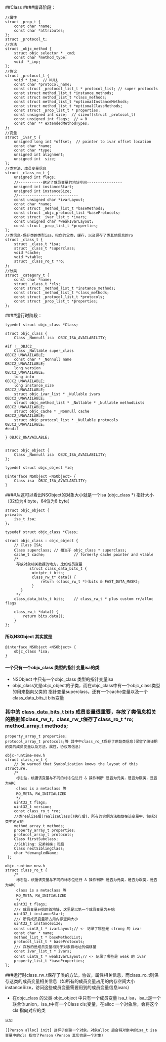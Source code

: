##Class
####编译阶段：

```
//属性
struct _prop_t {
	const char *name;
	const char *attributes;
};
struct _protocol_t;
//方法
struct _objc_method {
	struct objc_selector * _cmd;
	const char *method_type;
	void  *_imp;
};
//协议
struct _protocol_t {
	void * isa;  // NULL
	const char *protocol_name;
	const struct _protocol_list_t * protocol_list; // super protocols
	const struct method_list_t *instance_methods;
	const struct method_list_t *class_methods;
	const struct method_list_t *optionalInstanceMethods;
	const struct method_list_t *optionalClassMethods;
	const struct _prop_list_t * properties;
	const unsigned int size;  // sizeof(struct _protocol_t)
	const unsigned int flags;  // = 0
	const char ** extendedMethodTypes;
};
//变量
struct _ivar_t {
	unsigned long int *offset;  // pointer to ivar offset location
	const char *name;
	const char *type;
	unsigned int alignment;
	unsigned int  size;
};
//类方法，成员变量信息
struct _class_ro_t {
	unsigned int flags;
    //-----------确定了成员变量的地址空间----------------
	unsigned int instanceStart;
	unsigned int instanceSize;
    //---------------------------
	const unsigned char *ivarLayout;
	const char *name;
	const struct _method_list_t *baseMethods;
	const struct _objc_protocol_list *baseProtocols;
	const struct _ivar_list_t *ivars;
	const unsigned char *weakIvarLayout;
	const struct _prop_list_t *properties;
};
//类信息-保存类的类型isa，指向的父类，缓存，以及保存了类其他信息的ro
struct _class_t {
	struct _class_t *isa;
	struct _class_t *superclass;
	void *cache;
	void *vtable;
	struct _class_ro_t *ro;
};
//分类
struct _category_t {
	const char *name;
	struct _class_t *cls;
	const struct _method_list_t *instance_methods;
	const struct _method_list_t *class_methods;
	const struct _protocol_list_t *protocols;
	const struct _prop_list_t *properties;
};
```

####运行时阶段：

```
typedef struct objc_class *Class;

struct objc_class {
    Class _Nonnull isa  OBJC_ISA_AVAILABILITY;

#if !__OBJC2__
    Class _Nullable super_class                              OBJC2_UNAVAILABLE;
    const char * _Nonnull name                               OBJC2_UNAVAILABLE;
    long version                                             OBJC2_UNAVAILABLE;
    long info                                                OBJC2_UNAVAILABLE;
    long instance_size                                       OBJC2_UNAVAILABLE;
    struct objc_ivar_list * _Nullable ivars                  OBJC2_UNAVAILABLE;
    struct objc_method_list * _Nullable * _Nullable methodLists                    OBJC2_UNAVAILABLE;
    struct objc_cache * _Nonnull cache                       OBJC2_UNAVAILABLE;
    struct objc_protocol_list * _Nullable protocols          OBJC2_UNAVAILABLE;
#endif

} OBJC2_UNAVAILABLE;


```
```
struct objc_object {
    Class _Nonnull isa  OBJC_ISA_AVAILABILITY;
};

typedef struct objc_object *id;

```
```
@interface NSObject <NSObject> {
    Class isa  OBJC_ISA_AVAILABILITY;
}
```

####从这可以看出NSObject的对象大小就是一个isa (objc_class *) 指针大小（32位为4 byte，64位为8 byte）


```
struct objc_object {
private:
    isa_t isa;
};
```
```
typedef struct objc_class *Class;

struct objc_class : objc_object {
    // Class ISA;
    Class superclass; // 相当于 objc_class * superclass;
    cache_t cache;             // formerly cache pointer and vtable
    /*
     存放对象相关数据的地方，比如成员变量
     	   struct class_data_bits_t {
		    uintptr_t bits;
		    class_rw_t* data() {
		        return (class_rw_t *)(bits & FAST_DATA_MASK);
		    }
	   }
     */
    class_data_bits_t bits;    // class_rw_t * plus custom rr/alloc flags
    
    class_rw_t *data() { 
        return bits.data();
    }
};

```
#### 所以NSObject 其实就是
```
@interface NSObject <NSObject> {
    objc_class *isa;
}
```
#### 一个只有一个objc_class 类型的指针变量isa的类

* NSObject 中只有一个objc_class 类型的指针变量isa
* objc_class又是objc_object的子类，而在objc_class中有一个objc_class类型的用来指向父类的 指针变量superclass，还有一个cache变量以及一个class_data_bits_t bits变量
### 其中的 class_data_bits_t bits 成员变量很重要，存放了类信息相关的数据如class_rw_t，class_rw_t保存了class_ro_t *ro; method_array_t methods;
    property_array_t properties;
    protocol_array_t protocols;等 其中中class_ro_t保存了原始类信息(保留了编译期的类的成员变量以及方法，属性，协议等信息)

```
objc-runtime-new.h
struct class_rw_t {
    // Be warned that Symbolication knows the layout of this structure.
    /*
     标志位，根据该变量与不同的标志位进行 & 操作判断 是否为元类，是否为跟类，是否为ARC
     class is a metaclass 等
     RO_META，RW_INITIALIZED
     */
    uint32_t flags;
    uint32_t version;
    const class_ro_t *ro;
    //类realize后(realizeClass()执行后)，所有的实例方法都放在该变量中，包括分类中定义的
    method_array_t methods;
    property_array_t properties;
    protocol_array_t protocols;
    Class firstSubclass;
    //Sibling: 兄弟姊妹；同胞
    Class nextSiblingClass;
    char *demangledName;
 };
```
```
objc-runtime-new.h
struct class_ro_t {
    /*
     标志位，根据该变量与不同的标志位进行 & 操作判断 是否为元类，是否为跟类，是否为ARC
     class is a metaclass 等
     RO_META，RW_INITIALIZED
     */
    uint32_t flags;
    /// 成员变量开始的首地址，这里是以第一个成员变量为开始
    uint32_t instanceStart;
    /// 所有成员变量所占用内存空间大小
    uint32_t instanceSize;
    const uint8_t * ivarLayout;// <- 记录了哪些是 strong 的 ivar
    const char * name;
    method_list_t * baseMethodList;
    protocol_list_t * baseProtocols;
    /// 存放的是成员变量相对于对象首地址的偏移量
    const ivar_list_t * ivars;
    const uint8_t * weakIvarLayout;// <- 记录了哪些是 weak 的 ivar
    property_list_t *baseProperties;
};
```

###运行时class_rw_t保存了类的方法，协议，属性相关信息，而class_ro_t则保存这类的成员变量相关信息（如所有的成员变量占用的内存空间大小instanceSize，访问这些成员变量需要用到的成员变量信息ivars）

* 在objc_class  的父类 objc_object 中只有一个成员变量 isa_t isa，isa_t是一个联合体union，isa_t中有一个Class cls;变量，在alloc 一个对象后，会将这个cls 指向对应的类

```
比如

[[Person alloc] init] 这样子创建一个对象，对象alloc 后会将对象中的isa_t isa 变量中的cls 指向了Person（Person 其实也是一个对象）

```

